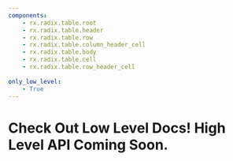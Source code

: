 ```yaml
---
components:
    - rx.radix.table.root
    - rx.radix.table.header
    - rx.radix.table.row
    - rx.radix.table.column_header_cell
    - rx.radix.table.body
    - rx.radix.table.cell
    - rx.radix.table.row_header_cell
   
only_low_level:
    - True
---
```


# Check Out Low Level Docs! High Level API Coming Soon.
 